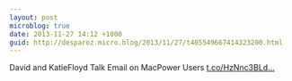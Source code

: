 ```yaml
---
layout: post
microblog: true
date: 2013-11-27 14:12 +1000
guid: http://desparoz.micro.blog/2013/11/27/t405549667414323200.html
---
```

David and KatieFloyd Talk Email on MacPower Users [t.co/HzNnc3BLd...](http://t.co/HzNnc3BLdw)
